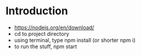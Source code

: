 # Introduction

* https://nodejs.org/en/download/
* cd to project directory
* using terminal, type npm install (or shorter npm i)
* to run the stuff, npm start